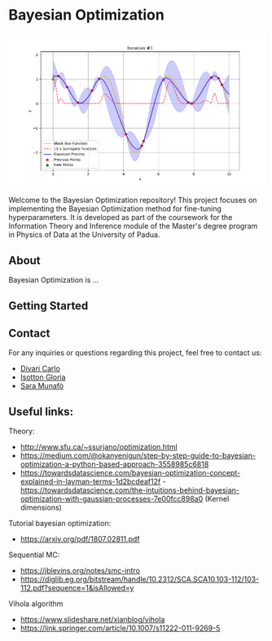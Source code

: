 # Bayesian Optimization 

![Example GIF](https://github.com/Sara-Munafo/Bayesian-Opt-Information-theory/blob/main/simple_optimization_ei.gif)

Welcome to the Bayesian Optimization repository! This project focuses on implementing the Bayesian Optimization method for fine-tuning hyperparameters. It is developed as part of the coursework for the Information Theory and Inference module of the Master's degree program in Physics of Data at the University of Padua.

## About

Bayesian Optimization is ...


## Getting Started


## Contact

For any inquiries or questions regarding this project, feel free to contact us:
- [Divari Carlo](mailto:carlo.divari@studenti.unipd.it)
- [Isotton Gloria](mailto:gloria.isotton@studenti.unipd.it)
- [Sara Munafò](mailto:sara.munafo@studenti.unipd.it)


 ## Useful links:
Theory:
- http://www.sfu.ca/~ssurjano/optimization.html
- https://medium.com/@okanyenigun/step-by-step-guide-to-bayesian-optimization-a-python-based-approach-3558985c6818
- https://towardsdatascience.com/bayesian-optimization-concept-explained-in-layman-terms-1d2bcdeaf12f
-https://towardsdatascience.com/the-intuitions-behind-bayesian-optimization-with-gaussian-processes-7e00fcc898a0 (Kernel dimensions)

Tutorial bayesian optimization:
- https://arxiv.org/pdf/1807.02811.pdf

Sequential MC:
- https://jblevins.org/notes/smc-intro
- https://diglib.eg.org/bitstream/handle/10.2312/SCA.SCA10.103-112/103-112.pdf?sequence=1&isAllowed=y

Vihola algorithm
- https://www.slideshare.net/xianblog/vihola
- https://link.springer.com/article/10.1007/s11222-011-9269-5
